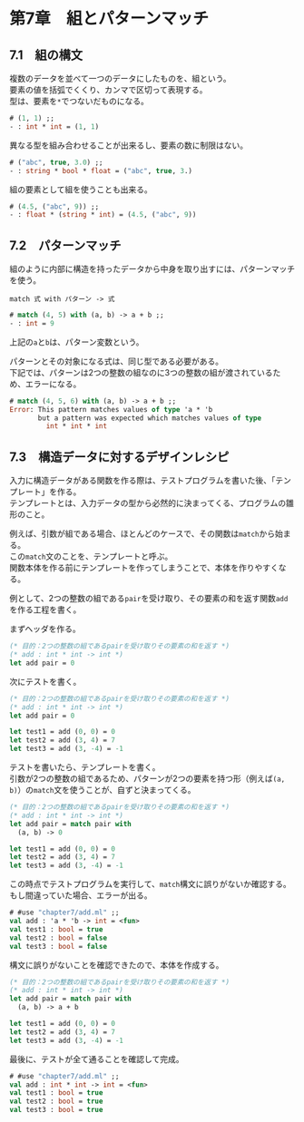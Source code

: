# 第7章　組とパターンマッチ

## 7.1　組の構文

複数のデータを並べて一つのデータにしたものを、組という。  
要素の値を括弧でくくり、カンマで区切って表現する。  
型は、要素を`*`でつないだものになる。

```ocaml
# (1, 1) ;;
- : int * int = (1, 1)
```

異なる型を組み合わせることが出来るし、要素の数に制限はない。

```ocaml
# ("abc", true, 3.0) ;;
- : string * bool * float = ("abc", true, 3.)
```

組の要素として組を使うことも出来る。

```ocaml
# (4.5, ("abc", 9)) ;;
- : float * (string * int) = (4.5, ("abc", 9))
```

## 7.2　パターンマッチ

組のように内部に構造を持ったデータから中身を取り出すには、パターンマッチを使う。

```
match 式 with パターン -> 式
```

```ocaml
# match (4, 5) with (a, b) -> a + b ;;
- : int = 9
```

上記の`a`と`b`は、パターン変数という。

パターンとその対象になる式は、同じ型である必要がある。  
下記では、パターンは2つの整数の組なのに3つの整数の組が渡されているため、エラーになる。

```ocaml
# match (4, 5, 6) with (a, b) -> a + b ;;
Error: This pattern matches values of type 'a * 'b
       but a pattern was expected which matches values of type
         int * int * int
```

## 7.3　構造データに対するデザインレシピ

入力に構造データがある関数を作る際は、テストプログラムを書いた後、「テンプレート」を作る。  
テンプレートとは、入力データの型から必然的に決まってくる、プログラムの雛形のこと。

例えば、引数が組である場合、ほとんどのケースで、その関数は`match`から始まる。  
この`match`文のことを、テンプレートと呼ぶ。  
関数本体を作る前にテンプレートを作ってしまうことで、本体を作りやすくなる。

例として、2つの整数の組である`pair`を受け取り、その要素の和を返す関数`add`を作る工程を書く。

まずヘッダを作る。

```ocaml
(* 目的：2つの整数の組であるpairを受け取りその要素の和を返す *)
(* add : int * int -> int *)
let add pair = 0
```

次にテストを書く。

```ocaml
(* 目的：2つの整数の組であるpairを受け取りその要素の和を返す *)
(* add : int * int -> int *)
let add pair = 0

let test1 = add (0, 0) = 0
let test2 = add (3, 4) = 7
let test3 = add (3, -4) = -1
```

テストを書いたら、テンプレートを書く。  
引数が2つの整数の組であるため、パターンが2つの要素を持つ形（例えば`(a, b)`）の`match`文を使うことが、自ずと決まってくる。

```ocaml
(* 目的：2つの整数の組であるpairを受け取りその要素の和を返す *)
(* add : int * int -> int *)
let add pair = match pair with
  (a, b) -> 0

let test1 = add (0, 0) = 0
let test2 = add (3, 4) = 7
let test3 = add (3, -4) = -1
```

この時点でテストプログラムを実行して、`match`構文に誤りがないか確認する。  
もし間違っていた場合、エラーが出る。

```ocaml
# #use "chapter7/add.ml" ;;
val add : 'a * 'b -> int = <fun>
val test1 : bool = true
val test2 : bool = false
val test3 : bool = false
```

構文に誤りがないことを確認できたので、本体を作成する。

```ocaml
(* 目的：2つの整数の組であるpairを受け取りその要素の和を返す *)
(* add : int * int -> int *)
let add pair = match pair with
  (a, b) -> a + b

let test1 = add (0, 0) = 0
let test2 = add (3, 4) = 7
let test3 = add (3, -4) = -1
```

最後に、テストが全て通ることを確認して完成。

```ocaml
# #use "chapter7/add.ml" ;;
val add : int * int -> int = <fun>
val test1 : bool = true
val test2 : bool = true
val test3 : bool = true
```
